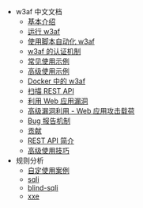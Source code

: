- w3af 中文文档
  - [基本介绍](Introduction.md)
  - [运行 w3af](Running-w3af.md)
  - [使用脚本自动化 w3af](Automation-using-scripts.md)
  - [w3af 的认证机制](Authentication.md)
  - [常见使用示例](Common-use-cases.md)
  - [高级使用示例](Advanced-use-cases.md)
  - [Docker 中的 w3af](w3af-inside-docker.md)
  - [扫描 REST API](Scan-REST-APIs.md)
  - [利用 Web 应用漏洞](Exploiting-Web-application-vulnerabilities.md)
  - [高级漏洞利用 - Web 应用攻击载荷](advanced-exploitation.md)
  - [Bug 报告机制](report-a-bug.md)
  - [贡献](contribute.md)
  - [REST API 简介](rest-api.md)
  - [高级使用技巧](advanced-tips-tricks.md)
- 规则分析
  - [自定使用案例](w3af-usage-demo.md)
  - [sqli](analysis/audit-sqli-rule.md)
  - [blind-sqli](analysis/audit-blind-sqli-rule.md)
  - [xxe](analysis/audit-xxe-rule.md)